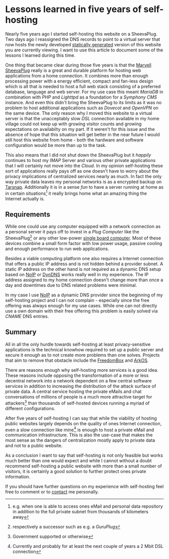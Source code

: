 # Lessons learned in five years of self-hosting

Nearly five years ago I started self-hosting this website on a SheevaPlug. Two days ago I reassigned the DNS records to point to a virtual server that now hosts the newly developed [statically generated] version of this website you are currently viewing. I want to use this article to document some of the lessons I learned during this time.

One thing that became clear during those five years is that the [Marvell SheevaPlug] really is a great and durable platform for hosting web applications from a home connection. It combines more than enough processing power with a energy efficient, compact and fan-less design which is all that is needed to host a full web stack consisting of a preferred database, language and web server. For my use case this meant _MariaDB_ in combination with _PHP_ and _Lighttpd_ as a foundation for a _Symphony CMS_ instance. And even this didn't bring the SheevaPlug to its limits as it was no problem to host additional applications such as _Dovecot_ and _OpenVPN_ on the same device. The only reason why I moved this website to a virtual server is that the unacceptably slow _DSL_ connection available in my home village could not keep up with growing visitor counts and growing expectations on availabilty on my part. If it weren't for this issue and the absence of hope that this situation will get better in the near future I would still host this website from home - both the hardware and software configuration would be more than up to the task.

This also means that I did not shut down the SheevaPlug but it _happily_ continues to host my _IMAP_ Server and various other private applications that I will certainly not move into the _Cloud_. In my opinion self-hosting these sort of applications really pays off as one doesn't have to worry about the privacy implications of centralized services nearly as much. In fact the only way private data leaves my personal networks is as a encrypted backup on [Tarsnap]. Additionally it is in a sense _fun_ to have a server running at home as in certain situations[^1] it really brings home what an amazing thing the Internet actually is.

## Requirements

While one could use any computer equipped with a network connection as a personal server it pays off to invest in a _Plug Computer_ like the SheevaPlug[^2] or any other low-power [single board computer]. Most of these devices combine a small form factor with low power usage, passive cooling and enough performance to run web applications.

Besides a viable computing platform one also requires a Internet connection that offers a public IP address and is not hidden behind a provider subnet. A static IP address on the other hand is not required as a dynamic DNS setup based on [NoIP] or [DynDNS] works really well in my experience. The IP address assigned to my home connection doesn't change more than once a day and downtimes due to DNS related problems were minimal.

In my case I use [NoIP] as a dynamic DNS provider since the beginning of my self-hosting project and I can not complain - especially since the free offering was always enough for my use cases. While one can not directly use a own domain with their free offering this problem is easily solved via _CNAME_ DNS entries.

## Summary

All in all the only hurdle towards self-hosting at least privacy-sensitive applications is the technical knowhow required to set up a public server and secure it enough as to not create more problems than one solves. Projects that aim to remove that obstacle include the [FreedomBox] and [ArkOS].

There are reasons enough why self-hosting more services is a good idea. These reasons include opposing the transformation of a more or less decentral network into a network dependent on a few central software services in addition to increasing the distribution of the attack surface of private data. A central service hosting the private eMails and chat conversations of millions of people is a much more attractive target for attackers[^3] than thousands of self-hosted devices running a myriad of different configurations.

After five years of self-hosting I can say that while the viability of hosting public websites largely depends on the quality of ones Internet connection, even a slow connection like mine[^4] is enough to host a private eMail and communication infrastructure. This is also the use-case that makes the most sense as the dangers of centralization mostly apply to private data and not to a public website.

As a conclusion I want to say that self-hosting is not only feasible but works much better than one would expect and while I cannot without a doubt recommend self-hosting a public website with more than a small number of visitors, it is certainly a good solution to further protect ones private information.

If you should have further questions on my experience with self-hosting feel free to comment or to [contact] me personally.

[Marvell SheevaPlug]: https://www.globalscaletechnologies.com/t-sheevaplugdetails.aspx
[statically generated]: https://tree.kummerlaender.eu/projects/xslt/blog/
[Tarsnap]: http://tarsnap.com
[single board computer]: http://linuxgizmos.com/top-10-hacker-sbcs-survey-results/ 
[NoIP]: http://noip.com
[DynDNS]: http://dyndns.com
[FreedomBox]: http://freedomboxfoundation.org/
[ArkOS]: https://arkos.io/
[contact]: https://tree.kummerlaender.eu/contact/

[^1]: e.g. when one is able to access ones eMail and personal data repository in addition to the full private subnet from thousands of kilometers away
[^2]: respectively a successor such as e.g. a _GuruPlug_
[^3]: Government supported or otherwise
[^4]: Currently and probably for at least the next couple of years a 2 Mbit DSL connection
